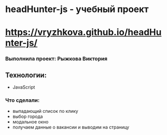 # headHunter-js - учебный проект

# https://vryzhkova.github.io/headHunter-js/

### Выполнила проект: Рыжкова Виктория

## Технологии:
- JavaScript

### Что сделали:
- выпадающий список по клику
- выбор города
- модальное окно
- получаем данные о вакансии и выводим на страницу